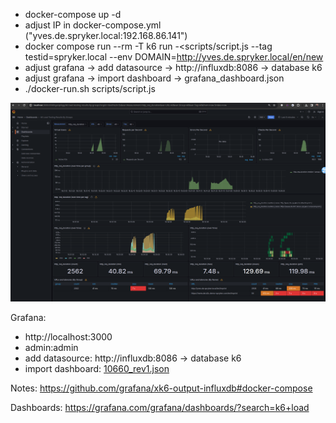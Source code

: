  - docker-compose up -d
 - adjust IP in docker-compose.yml ("yves.de.spryker.local:192.168.86.141") 
 - docker compose run --rm -T k6 run -<scripts/script.js --tag testid=spryker.local --env DOMAIN=http://yves.de.spryker.local/en/new
 - adjust grafana -> add datasource ->  http://influxdb:8086 -> database k6
 - adjust grafana -> import dashboard -> grafana_dashboard.json
 - ./docker-run.sh scripts/script.js

![2024-03-11_18-36.png](2024-03-11_18-36.png)

Grafana:
   - http://localhost:3000
   - admin:admin
   - add datasource: http://influxdb:8086 -> database k6
   - import dashboard: [10660_rev1.json](10660_rev1.json)

Notes:
 https://github.com/grafana/xk6-output-influxdb#docker-compose

Dashboards:
 https://grafana.com/grafana/dashboards/?search=k6+load
